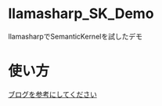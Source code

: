 # llamasharp_SK_Demo
llamasharpでSemanticKernelを試したデモ
# 使い方
[ブログを参考にしてください](https://yukimakura.github.io/blog/LLama2%E7%B3%BB%E3%83%A2%E3%83%87%E3%83%AB(Xwin-LM)%E3%81%A7SemanticKernel%E3%82%84%E3%81%A3%E3%81%A6%E3%81%BF%E3%81%9F%E3%80%90LLamaSharp%E3%80%91/)
